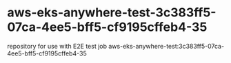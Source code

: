 # aws-eks-anywhere-test-3c383ff5-07ca-4ee5-bff5-cf9195cffeb4-35
repository for use with E2E test job aws-eks-anywhere-test:3c383ff5-07ca-4ee5-bff5-cf9195cffeb4-35
